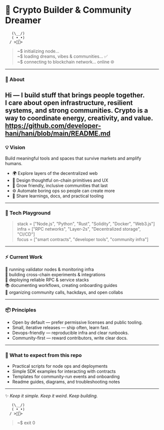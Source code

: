 # 🐇 Crypto Builder & Community Dreamer

       (\__/)
       ( •_•)   
      / >🔑🥕>

> ~$ initializing node...  
> ~$ loading dreams, vibes & communities... ✅  
> ~$ connecting to blockchain network... online 🌐

---

### 👾 About
Hi — I build stuff that brings people together.  
I care about **open infrastructure, resilient systems, and strong communities**. Crypto is a way to coordinate energy, creativity, and value.
https://github.com/developer-hani/hani/blob/main/README.md
---

### 💡 Vision
Build meaningful tools and spaces that survive markets and amplify humans.

- 🌍 Explore layers of the decentralized web  
- 🔑 Design thoughtful on-chain primitives and UX  
- 🥕 Grow friendly, inclusive communities that last  
- ⚙️ Automate boring ops so people can create more  
- 💬 Share learnings, docs, and practical tooling

---

### 🧠 Tech Playground
> stack = ["Node.js", "Python", "Rust", "Solidity", "Docker", "Web3.js"]  
> infra = ["RPC networks", "Layer-2s", "Decentralized storage", "CI/CD"]  
> focus = ["smart contracts", "developer tools", "community infra"]

---

### ⚡ Current Work
🧩 running validator nodes & monitoring infra  
🔗 building cross-chain experiments & integrations  
📡 deploying reliable RPC & service stacks  
📚 documenting workflows, creating onboarding guides  
🤝 organizing community calls, hackdays, and open collabs  

---

### 📦 Principles
- Open by default — prefer permissive licenses and public tooling.  
- Small, iterative releases — ship often, learn fast.  
- Devops-friendly — reproducible infra and clear runbooks.  
- Community-first — reward contributors, write clear docs.

---

### 🔭 What to expect from this repo
- Practical scripts for node ops and deployments  
- Simple SDK examples for interacting with contracts  
- Templates for community-run events and onboarding  
- Readme guides, diagrams, and troubleshooting notes

---

✨ _Keep it simple. Keep it weird. Keep building._  

       (\__/)
       ( •_•)   
      / >🔑🥕>

> ~$ exit 0
